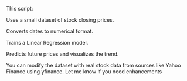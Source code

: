 This script:

Uses a small dataset of stock closing prices.

Converts dates to numerical format.

Trains a Linear Regression model.

Predicts future prices and visualizes the trend.

You can modify the dataset with real stock data from sources like Yahoo Finance using yfinance. Let me know if you need enhancements
